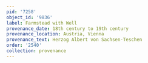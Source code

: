 ```yaml
---
pid: '7258'
object_id: '9836'
label: Farmstead with Well
provenance_date: 18th century to 19th century
provenance_location: Austria, Vienna
provenance_text: Herzog Albert von Sachsen-Teschen
order: '2540'
collection: provenance
---
```

